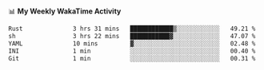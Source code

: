 <!--
**stamp711/stamp711** is a ✨ _special_ ✨ repository because its `README.md` (this file) appears on your GitHub profile.

Here are some ideas to get you started:

- 🔭 I’m currently working on ...
- 🌱 I’m currently learning ...
- 👯 I’m looking to collaborate on ...
- 🤔 I’m looking for help with ...
- 💬 Ask me about ...
- 📫 How to reach me: ...
- 😄 Pronouns: ...
- ⚡ Fun fact: ...
-->

📊 **My Weekly WakaTime Activity**

<!--START_SECTION:waka-->

```txt
Rust              3 hrs 31 mins   ████████████▒░░░░░░░░░░░░   49.21 %
sh                3 hrs 22 mins   ███████████▓░░░░░░░░░░░░░   47.07 %
YAML              10 mins         ▓░░░░░░░░░░░░░░░░░░░░░░░░   02.48 %
INI               1 min           ░░░░░░░░░░░░░░░░░░░░░░░░░   00.40 %
Git               1 min           ░░░░░░░░░░░░░░░░░░░░░░░░░   00.31 %
```

<!--END_SECTION:waka-->
